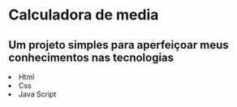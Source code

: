 
# Calculadora de media
<h2>Um projeto simples para aperfeiçoar meus conhecimentos nas tecnologias</h2>
<li>Html</li>  
<li>Css</li>
<li>Java Script</li>
